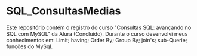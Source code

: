 # SQL_ConsultasMedias
Este repositório contém o registro do curso "Consultas SQL: avançando no SQL com MySQL" da Alura (Concluído). Durante o curso desenvolvi meus conhecimentos em: Limit; having; Order By; Group By; join's; sub-Querie; funções do MySql.
